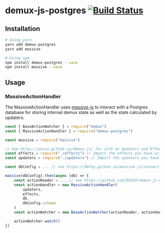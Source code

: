 # demux-js-postgres [![Build Status](https://travis-ci.org/EOSIO/demux-js-postgres.svg?branch=develop)](https://travis-ci.org/EOSIO/demux-js-postgres)

## Installation

```bash
# Using yarn
yarn add demux-postgres
yarn add massive

# Using npm
npm install demux-postgres --save
npm install massive --save
```

## Usage

### MassiveActionHandler

The MassiveActionHandler uses [massive-js](https://github.com/dmfay/massive-js) to interact with a Postgres database for storing internal demux state as well as the state calculated by updaters.

```javascript
const { BaseActionWatcher } = require("demux")
const { MassiveActionHandler } = require("demux-postgres")

const massive = require("massive")

// See https://eosio.github.io/demux-js/ for info on Updaters and Effects
const effects = require("./effects") // Import the effects you have written
const updaters = require("./updaters") // Import the updaters you have written

const dbConfig = ... // see https://dmfay.github.io/massive-js/connecting.html for info on massive configuration

massive(dbConfig).then(async (db) => {
    const actionReader = ... // see https://github.com/EOSIO/demux-js-eos for a supported ActionReader
    const actionHandler = new MassiveActionHandler(
        updaters,
        effects,
        db,
        dbConfig.schema
    )
    const actionWatcher = new BaseActionWatcher(actionReader, actionHander, 500)

    actionWatcher.watch()
})

```

